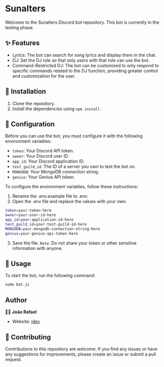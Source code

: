 # Sunalters

Welcome to the Sunalters Discord bot repository. This bot is currently in the testing phase.

## ✨ Features

-  Lyrics: The bot can search for song lyrics and display them in the chat.
-  DJ: Set the DJ role so that only users with that role can use the bot.
-  Command-Restricted DJ: The bot can be customized to only respond to specific commands related to the DJ function, providing greater control and customization for the user.

## 🚀 Installation

1. Clone the repository.
2. Install the dependencies using `npm install`.


## 🔧 Configuration
Before you can use the bot, you must configure it with the following environment variables:
- `token`: Your Discord API token.
- `owner`: Your Discord user ID.
- `app_id`: Your Discord application ID.
- `test_guild_id`: The ID of a server you own to test the bot on.
- `MONGODB`: Your MongoDB connection string.
- `genius`: Your Genius API token.

To configure the environment variables, follow these instructions:
1. Rename the .env.example file to .env.
2. Open the .env file and replace the values with your own.

```sh
token=your-token-here
owner=your-user-id-here
app_id=your-application-id-here
test_guild_id=your-test-guild-id-here
MONGODB=your-mongodb-connection-string-here
genius=your-genius-api-token-here
```
3. Save the file.
`Note`: Do not share your token or other sensitive information with anyone.

## 📝 Usage
To start the bot, run the following command:
```sh
node bot.js
```

## Author
🧙‍♀️ **João Rafael**
- Website: [jdev](https://joaodev.me)


## 🤝 Contributing
Contributions to this repository are welcome. If you find any issues or have any suggestions for improvements, please create an issue or submit a pull request.
